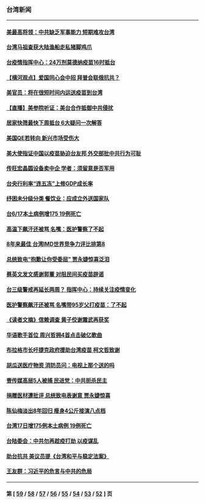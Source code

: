 ### 台湾新闻
---
#### [美最高将领：中共缺乏军事能力 短期难攻台湾](../../pages/ncid1349361/n13030178.md) 
#### [台湾马祖查获大陆渔船走私猪脚鸡爪](../../pages/ncid1349361/n13030259.md) 
#### [台疫情指挥中心：24万剂莫德纳疫苗16时抵台](../../pages/ncid1349361/n13030042.md) 
#### [【横河观点】爱国同心会中招 拜普会联俄抗共？](../../pages/ncid1349361/n13029752.md) 
#### [美官员：将在很短时间内运送疫苗到台湾](../../pages/ncid1349361/n13029266.md) 
#### [【直播】美参院听证：美台合作抵御中共侵扰](../../pages/ncid1349361/n13028426.md) 
#### [居家快筛最快下周抵台 6大疑问一次解答](../../pages/ncid1349361/n13028816.md) 
#### [美国QE若转向 新兴市场受伤大](../../pages/ncid1349361/n13028612.md) 
#### [美大使指证中国以疫苗胁迫台友邦 外交部批中共行为可耻](../../pages/ncid1349361/n13028673.md) 
#### [传旺宏晶圆设备卖中企 学者：须留意是否军用](../../pages/ncid1349361/n13028567.md) 
#### [台央行利率“连五冻”上修GDP成长率](../../pages/ncid1349361/n13028620.md) 
#### [纾困未分级分类 餐饮业：应成立外送国家队](../../pages/ncid1349361/n13028627.md) 
#### [台6/17本土病例增175 19例死亡](../../pages/ncid1349361/n13028677.md) 
#### [高温下飙汗还被骂 名嘴：医护警察了不起](../../pages/ncid1349361/n13028629.md) 
#### [8年来最佳 台湾IMD世界竞争力评比排第8](../../pages/ncid1349361/n13028614.md) 
#### [总统致电“抱歉让你受委屈” 贾永婕惊喜泛泪](../../pages/ncid1349361/n13028527.md) 
#### [蔡英文发文感谢郭董 对阻民间买疫苗辟谣](../../pages/ncid1349361/n13028632.md) 
#### [台三级警戒再延长两周？ 指挥中心：持续关注疫情变化](../../pages/ncid1349361/n13028522.md) 
#### [医护警察飙汗还被骂 名嘴带95岁父打疫苗：了不起](../../pages/ncid1349361/n13028195.md) 
#### [《读者文摘》信赖调查 黄子佼谢震武再获奖](../../pages/ncid1349361/n13028162.md) 
#### [华语歌手首位 周兴哲拥4首点击破亿歌曲](../../pages/ncid1349361/n13028176.md) 
#### [布拉格市长吁捷克政府援助台湾疫苗 柯文哲致谢](../../pages/ncid1349361/n13025436.md) 
#### [胡瓜送医疗物资 消防员问：电视上那个送的吗](../../pages/ncid1349361/n13028086.md) 
#### [壹传媒高层5人被捕 民进党：中共扼杀民主](../../pages/ncid1349361/n13028143.md) 
#### [捐赠医材遭批评 总统致电表谢意 贾永婕惊喜](../../pages/ncid1349361/n13027998.md) 
#### [陈仙梅淡出8年回归 瘦身4公斤接演八点档](../../pages/ncid1349361/n13027909.md) 
#### [台湾17日增175例本土病例 19例死亡](../../pages/ncid1349361/n13027987.md) 
#### [台陆委会：中共勿再趁疫打劫 以疫谋乱](../../pages/ncid1349361/n13027818.md) 
#### [助台抗共 美议员提《台湾和平与稳定法案》](../../pages/ncid1349361/n13027538.md) 
#### [王友群：习近平的危言与中共的危局](../../pages/ncid1349361/n13026959.md) 

---
#### 第 [ [59](./59.md) / [58](./58.md) / [57](./57.md) / [56](./56.md) / [55](./55.md) / [54](./54.md) / [53](./53.md) / [52](./52.md) ] 页
